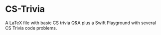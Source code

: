 CS-Trivia
=========

A LaTeX file with basic CS trivia Q&amp;A plus a Swift Playground with several CS
Trivia code problems.
